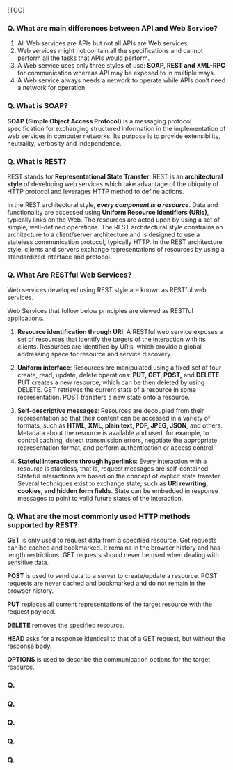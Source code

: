 [TOC]



### Q. What are main differences between API and Web Service?
1) All Web services are APIs but not all APIs are Web services.
2) Web services might not contain all the specifications and cannot perform all the tasks that APIs would perform.
3) A Web service uses only three styles of use: **SOAP, REST and XML-RPC** for communication whereas API may be exposed to in multiple ways.
4) A Web service always needs a network to operate while APIs don’t need a network for operation.

### Q. What is SOAP?
**SOAP (Simple Object Access Protocol)** is a messaging protocol specification for exchanging structured information in the implementation of web services in computer networks. Its purpose is to provide extensibility, neutrality, verbosity and independence.

### Q. What is REST?
REST stands for **Representational State Transfer**. REST is an **architectural style** of developing web services which take advantage of the ubiquity of HTTP protocol and leverages HTTP method to define actions.

In the REST architectural style, ***every component is a resource***. Data and functionality are accessed using **Uniform Resource Identifiers (URIs)**, typically links on the Web. The resources are acted upon by using a set of simple, well-defined operations. The REST architectural style constrains an architecture to a client/server architecture and is designed to use a stateless communication protocol, typically HTTP. In the REST architecture style, clients and servers exchange representations of resources by using a standardized interface and protocol.

### Q. What Are RESTful Web Services?
Web services developed using REST style are known as RESTful web services.

Web Services that follow below principles are viewed as RESTful applications.

1) **Resource identification through URI**: A RESTful web service exposes a set of resources that identify the targets of the interaction with its clients. Resources are identified by URIs, which provide a global addressing space for resource and service discovery.

2) **Uniform interface**: Resources are manipulated using a fixed set of four create, read, update, delete operations: **PUT, GET, POST,** and **DELETE**. PUT creates a new resource, which can be then deleted by using DELETE. GET retrieves the current state of a resource in some representation. POST transfers a new state onto a resource.

3) **Self-descriptive messages**: Resources are decoupled from their representation so that their content can be accessed in a variety of formats, such as **HTML, XML, plain text, PDF, JPEG, JSON**, and others. Metadata about the resource is available and used, for example, to control caching, detect transmission errors, negotiate the appropriate representation format, and perform authentication or access control.

4) **Stateful interactions through hyperlinks**: Every interaction with a resource is stateless, that is, request messages are self-contained. Stateful interactions are based on the concept of explicit state transfer. Several techniques exist to exchange state, such as **URI rewriting, cookies, and hidden form fields**. State can be embedded in response messages to point to valid future states of the interaction.

### Q. What are the most commonly used HTTP methods supported by REST?
**GET** is only used to request data from a specified resource. Get requests can be cached and bookmarked. It remains in the browser history and has length restrictions. GET requests should never be used when dealing with sensitive data.

**POST** is used to send data to a server to create/update a resource. POST requests are never cached and bookmarked and do not remain in the browser history.

**PUT** replaces all current representations of the target resource with the request payload.

**DELETE** removes the specified resource.

**HEAD** asks for a response identical to that of a GET request, but without the response body.

**OPTIONS** is used to describe the communication options for the target resource.

### Q. 

### Q. 

### Q. 

### Q. 
### Q. 